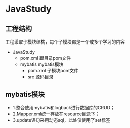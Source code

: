 # JavaStudy

## 工程结构

工程采取子模块结构，每个子模块都是一个或多个学习的内容

- JavaStudy
    - pom.xml  跟目录pom文件
    - mybatis  mybatis模块
        - pom.xml 子模块pom文件
        - src  源码目录

## mybatis模块

- 1.整合使用mybatis和logback进行数据库的CRUD；
- 2.Mapper.xml统一存放在resource目录下；
- 3.update语句采用动态sql，此处仅使用了set标签